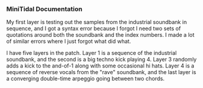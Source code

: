 ### MiniTidal Documentation

My first layer is testing out the samples from the industrial soundbank in sequence, and I got a syntax error because I forgot I need two sets of quotations around both the soundbank and the index numbers. I made a lot of similar errors where I just forgot what did what.

I have five layers in the patch. Layer 1 is a sequence of the industrial soundbank, and the second is a big techno kick playing 4. Layer 3 randomly adds a kick to the and-of-1 along with some occasional hi hats. Layer 4 is a sequence of reverse vocals from the "rave" soundbank, and the last layer is a converging double-time arpeggio going between two chords.
